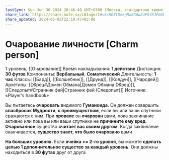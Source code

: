 ```yaml
---
lastSync: Sun Jun 30 2024 20:46:48 GMT+0300 (Москва, стандартное время)
share_link: https://share.note.sx/c01nger1#vkrHEZtOmkgRa6GAwZqF5YXJFmQLJsH1C1IVoxLCLVg
share_updated: 2024-05-02T22:19:47+03:00
---
```

# Очарование личности [Charm person]
1 уровень, [[Очарование]]
Время накладывания: **1 действие**
Дистанция: **30 футов**
Компоненты: **Вербальный**, **Соматический**
Длительность: **1 час**
Классы: [[Бард]], [[Волшебник]], [[Друид]], [[Колдун]], [[Чародей]]
Архетипы: [[Жрец#Домен Обмана|Домен Обмана (Жрец)]], [[Следопыт#Странник фей|Странник фей (Следопыт)]]
Источник: «Player's handbook»

Вы пытаетесь **очаровать** видимого **Гуманоида**. Он должен совершить **спасбросок Мудрости**, **с преимуществом**, если вы или ваши спутники сражаются с ним. При **провале** он **очарован** вами, пока заклинание активно или пока вы или ваши спутники не **причините ему вред**. **Очарованное** существо **считает вас своим другом**. Когда заклинание оканчивается, **существо знает, что было очаровано** вами

**На больших уровнях.** Если **ячейка >= 2-го уровня**, вы можете **сделать целью 1 дополнительное существо за каждый уровень**. Они должны находиться в **30 футах** друг от друга